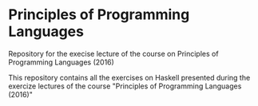 # Principles of Programming Languages
Repository for the execise lecture of the course on Principles of Programming Languages (2016)

This repository contains all the exercises on Haskell presented during the exercize lectures of the course "Principles of Programming Languages (2016)"
